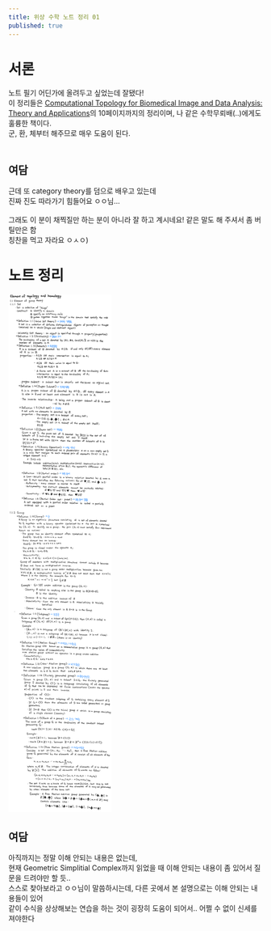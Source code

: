 ```yaml
---
title: 위상 수학 노트 정리 01
published: true
---
```


# 서론
노트 필기 어딘가에 올려두고 싶었는데 잘됐다!<br>
이 정리들은 [Computational Topology for Biomedical Image and Data Analysis: Theory and Applications](https://www.researchgate.net/profile/Nek_Valous/publication/333045404_Computational_Topology_for_Biomedical_Image_and_Data_Analysis_Theory_and_Applications/links/5d559a1f299bf151bad6decf/Computational-Topology-for-Biomedical-Image-and-Data-Analysis-Theory-and-Applications.pdf)의 10페이지까지의 정리이며, 나 같은 수학무뢰배(..)에게도 훌륭한 책이다.<br>
군, 환, 체부터 해주므로 매우 도움이 된다.<br>
<br>
## 여담
근데 또 category theory를 덤으로 배우고 있는데<br>
진짜 진도 따라가기 힘들어요 ㅇㅇ님...<br>
<br>
그래도 이 분이 채찍질만 하는 분이 아니라 잘 하고 계시네요! 같은 말도 해 주셔서 좀 버틸만은 함<br>
칭찬을 먹고 자라요 ㅇㅅㅇ)<br>

# 노트 정리
![](https://raw.githubusercontent.com/pinkrespect/pinkrespect.github.io/master/_posts/computational_topology/study.png)

## 여담
아직까지는 정말 이해 안되는 내용은 없는데, <br>
현재 Geometric Simplitial Complex까지 읽었을 때 이해 안되는 내용이 좀 있어서 질문을 드려야만 할 듯..<br>
스스로 찾아보라고 ㅇㅇ님이 말씀하시는데, 다른 곳에서 본 설명으로는 이해 안되는 내용들이 있어<br>
같이 수식을 상상해보는 연습을 하는 것이 굉장히 도움이 되어서.. 어쩔 수 없이 신세를 져야한다<br>
